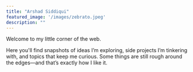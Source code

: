 ```yaml
---
title: "Arshad Siddiqui"
featured_image: '/images/zebrato.jpeg'
description: ""
---
```


Welcome to my little corner of the web.

Here you'll find snapshots of ideas I’m exploring, side projects I’m tinkering with, and topics that keep me curious. Some things are still rough around the edges—and that’s exactly how I like it.